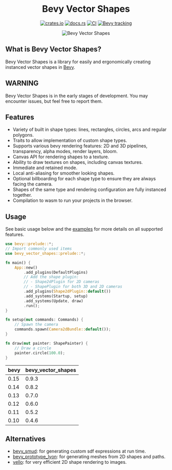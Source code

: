 <div align="center">
<h1>
    Bevy Vector Shapes
</h1>

[![crates.io](https://img.shields.io/crates/v/bevy_vector_shapes)](https://crates.io/crates/bevy_vector_shapes)
[![docs.rs](https://docs.rs/bevy_vector_shapes/badge.svg)](https://docs.rs/bevy_vector_shapes)
[![CI](https://github.com/james-j-obrien/bevy_vector_shapes/workflows/Rust/badge.svg?branch=main)](https://github.com/james-j-obrien/bevy_vector_shapes/actions?query=workflow%3A%22Rust%22+branch%3Amain)
[![Bevy tracking](https://img.shields.io/badge/Bevy%20tracking-released%20version-lightblue)](https://github.com/bevyengine/bevy/blob/main/docs/plugins_guidelines.md#main-branch-tracking)

<img src="assets/shapes_gallery_3d.gif" alt="Bevy Vector Shapes"/>
</div>

## What is Bevy Vector Shapes?
Bevy Vector Shapes is a library for easily and ergonomically creating instanced vector shapes in [Bevy](https://bevyengine.org/).

## WARNING
Bevy Vector Shapes is in the early stages of development. You may encounter issues, but feel free to report them.

## Features
- Variety of built in shape types: lines, rectangles, circles, arcs and regular polygons.
- Traits to allow implementation of custom shape types.
- Supports various bevy rendering features: 2D and 3D pipelines, transparency, alpha modes, render layers, bloom.
- Canvas API for rendering shapes to a texture.
- Ability to draw textures on shapes, including canvas textures.
- Immediate and retained mode.
- Local anti-aliasing for smoother looking shapes.
- Optional billboarding for each shape type to ensure they are always facing the camera.
- Shapes of the same type and rendering configuration are fully instanced together.
- Compilation to wasm to run your projects in the browser.

## Usage
See basic usage below and the [examples](https://github.com/james-j-obrien/bevy_vector_shapes/tree/main/examples) for more details on all supported features.

```rust
use bevy::prelude::*;
// Import commonly used items
use bevy_vector_shapes::prelude::*;

fn main() {
    App::new()
        .add_plugins(DefaultPlugins)
        // Add the shape plugin:
        // - Shape2dPlugin for 2D cameras
        // - ShapePlugin for both 3D and 2D cameras
        .add_plugins(Shape2dPlugin::default())
        .add_systems(Startup, setup)
        .add_systems(Update, draw)
        .run();
}

fn setup(mut commands: Commands) {
    // Spawn the camera
    commands.spawn(Camera2dBundle::default());
}

fn draw(mut painter: ShapePainter) {
    // Draw a circle
    painter.circle(100.0);
}
```

| bevy | bevy_vector_shapes |
| ---- | ------------------ |
| 0.15 | 0.9.3              |
| 0.14 | 0.8.2              |
| 0.13 | 0.7.0              |
| 0.12 | 0.6.0              |
| 0.11 | 0.5.2              |
| 0.10 | 0.4.6              |

## Alternatives
- [bevy_smud](https://github.com/johanhelsing/bevy_smud): for generating custom sdf expressions at run time.
- [bevy_prototype_lyon](https://github.com/Nilirad/bevy_prototype_lyon): for generating meshes from 2D shapes and paths.
- [vello](https://github.com/linebender/vello): for very efficient 2D shape rendering to images.
